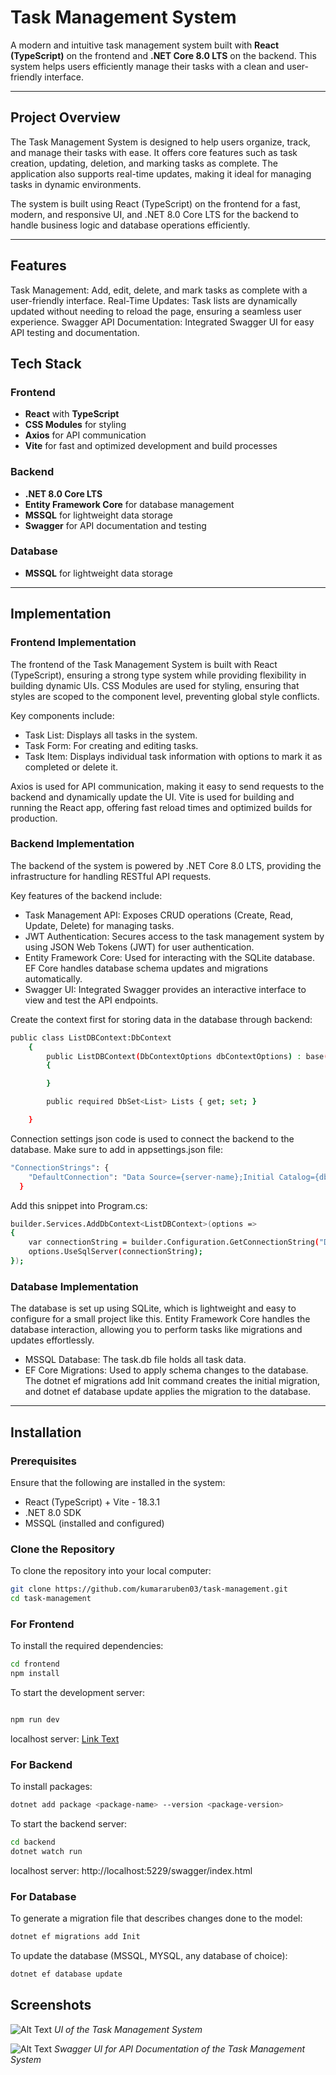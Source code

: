 # Task Management System

A modern and intuitive task management system built with **React (TypeScript)** on the frontend and **.NET Core 8.0 LTS** on the backend. This system helps users efficiently manage their tasks with a clean and user-friendly interface.

---

## Project Overview

The Task Management System is designed to help users organize, track, and manage their tasks with ease. It offers core features such as task creation, updating, deletion, and marking tasks as complete. The application also supports real-time updates, making it ideal for managing tasks in dynamic environments.

The system is built using React (TypeScript) on the frontend for a fast, modern, and responsive UI, and .NET 8.0 Core LTS for the backend to handle business logic and database operations efficiently.

---

## Features

Task Management: Add, edit, delete, and mark tasks as complete with a user-friendly interface.
Real-Time Updates: Task lists are dynamically updated without needing to reload the page, ensuring a seamless user experience.
Swagger API Documentation: Integrated Swagger UI for easy API testing and documentation.

## Tech Stack

### Frontend

- **React** with **TypeScript**
- **CSS Modules** for styling
- **Axios** for API communication
- **Vite** for fast and optimized development and build processes

### Backend

- **.NET 8.0 Core LTS**
- **Entity Framework Core** for database management
- **MSSQL** for lightweight data storage
- **Swagger** for API documentation and testing

### Database

- **MSSQL** for lightweight data storage

---

## Implementation

### Frontend Implementation

The frontend of the Task Management System is built with React (TypeScript), ensuring a strong type system while providing flexibility in building dynamic UIs. CSS Modules are used for styling, ensuring that styles are scoped to the component level, preventing global style conflicts.

Key components include:

- Task List: Displays all tasks in the system.
- Task Form: For creating and editing tasks.
- Task Item: Displays individual task information with options to mark it as completed or delete it.

Axios is used for API communication, making it easy to send requests to the backend and dynamically update the UI.
Vite is used for building and running the React app, offering fast reload times and optimized builds for production.

### Backend Implementation

The backend of the system is powered by .NET Core 8.0 LTS, providing the infrastructure for handling RESTful API requests.

Key features of the backend include:

- Task Management API: Exposes CRUD operations (Create, Read, Update, Delete) for managing tasks.
- JWT Authentication: Secures access to the task management system by using JSON Web Tokens (JWT) for user authentication.
- Entity Framework Core: Used for interacting with the SQLite database. EF Core handles database schema updates and migrations automatically.
- Swagger UI: Integrated Swagger provides an interactive interface to view and test the API endpoints.

Create the context first for storing data in the database through backend:

```bash
public class ListDBContext:DbContext
    {
        public ListDBContext(DbContextOptions dbContextOptions) : base(dbContextOptions)
        {

        }

        public required DbSet<List> Lists { get; set; }

    }
```

Connection settings json code is used to connect the backend to the database. Make sure to add in appsettings.json file:

```bash
"ConnectionStrings": {
    "DefaultConnection": "Data Source={server-name};Initial Catalog={db-name};Integrated Security=True;Connect Timeout=30;Encrypt=False;TrustServerCertificate=False;ApplicationIntent=ReadWrite;MultiSubnetFailover=False"
  }
```

Add this snippet into Program.cs:

```bash
builder.Services.AddDbContext<ListDBContext>(options =>
{
    var connectionString = builder.Configuration.GetConnectionString("DefaultConnection");
    options.UseSqlServer(connectionString);
});
```

### Database Implementation

The database is set up using SQLite, which is lightweight and easy to configure for a small project like this. Entity Framework Core handles the database interaction, allowing you to perform tasks like migrations and updates effortlessly.

- MSSQL Database: The task.db file holds all task data.
- EF Core Migrations: Used to apply schema changes to the database. The dotnet ef migrations add Init command creates the initial migration, and dotnet ef database update applies the migration to the database.

---

## Installation

### Prerequisites

Ensure that the following are installed in the system:

- React (TypeScript) + Vite - 18.3.1
- .NET 8.0 SDK
- MSSQL (installed and configured)

### Clone the Repository

To clone the repository into your local computer:

```bash
git clone https://github.com/kumararuben03/task-management.git
cd task-management
```

### For Frontend

To install the required dependencies:

```bash
cd frontend
npm install
```

To start the development server:

```bash

npm run dev
```

localhost server: [Link Text](http://localhost:5173/)

### For Backend

To install packages:

```bash
dotnet add package <package-name> --version <package-version>
```

To start the backend server:

```bash
cd backend
dotnet watch run
```

localhost server: http://localhost:5229/swagger/index.html

### For Database

To generate a migration file that describes changes done to the model:

```bash
dotnet ef migrations add Init
```

To update the database (MSSQL, MYSQL, any database of choice):

```bash
dotnet ef database update
```

## Screenshots

![Alt Text](./frontend/src/assets/sample.png)
_UI of the Task Management System_

![Alt Text](./frontend/src/assets/swagger.png)
_Swagger UI for API Documentation of the Task Management System_
